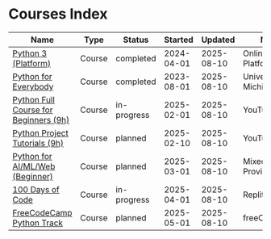 # Courses Index

| Name | Type | Status | Started | Updated | Notes |
| --- | --- | --- | --- | --- | --- |
| [Python 3 (Platform)](courses/2024-04_python3_(platform)/) | Course | completed | 2024-04-01 | 2025-08-10 | Online Platform |
| [Python for Everybody](courses/2023-08_python-for-everybody_(umich)/) | Course | completed | 2023-08-01 | 2025-08-10 | University of Michigan |
| [Python Full Course for Beginners (9h)](courses/2025-02_python-full-course-beginners_(9h)/) | Course | in-progress | 2025-02-01 | 2025-08-10 | YouTube |
| [Python Project Tutorials (9h)](courses/2025-02_python-project-tutorials_(9h)/) | Course | planned | 2025-02-10 | 2025-08-10 | YouTube |
| [Python for AI/ML/Web (Beginner)](courses/2025-03_python-for-ai-ml-web_(beginner)/) | Course | planned | 2025-03-01 | 2025-08-10 | Mixed Providers |
| [100 Days of Code](courses/2025-04_100-days-of-code_(replit)/) | Course | in-progress | 2025-04-01 | 2025-08-10 | Replit |
| [FreeCodeCamp Python Track](courses/2025-05_freecodecamp_(python-track)/) | Course | planned | 2025-05-01 | 2025-08-10 | freeCodeCamp |
